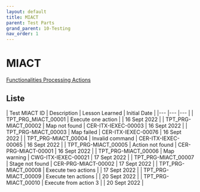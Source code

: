 ```yaml
---
layout: default
title: MIACT
parent: Test Parts
grand_parent: 10-Testing
nav_order: 1
---
```


# MIACT

[Functionalities Processing Actions](../../../../FCT--Documentation/docs/functionalities/processing/MIACT)

## Liste

| Test MIACT ID   	| Description  	| Lesson Learned  	| Initial Date  	|
|---	|---	|---	|
| TPT_PRG_MIACT_00001  	| Execute one action  	|    | 16 Sept 2022  	|
| TPT_PRG-MIACT_00002  	| Map not found  	| CER-ITX-IEXEC-00003   | 16 Sept 2022  	|
| TPT_PRG-MIACT_00003  	| Map failed  	| CER-ITX-IEXEC-00076   | 16 Sept 2022  	|
| TPT_PRG-MIACT_00004  	| Invalid command  	| CER-ITX-IEXEC-00065   | 16 Sept 2022  	|
| TPT_PRG-MIACT_00005  	| Action not found  	| CER-PRG-MIACT-00001   | 16 Sept 2022  	|
| TPT_PRG-MIACT_00006  	| Map warning  	| CWG-ITX-IEXEC-00021   | 17 Sept 2022  	|
| TPT_PRG-MIACT_00007  	| Stage not found  	| CER-PRG-MIACT-00002   | 17 Sept 2022  	|
| TPT_PRG-MIACT_00008  	| Execute two actions  	|    | 17 Sept 2022  	|
| TPT_PRG-MIACT_00009  	| Execute ten actions  	|    | 20 Sept 2022  	|
| TPT_PRG-MIACT_00010  	| Execute from action 3  	|    | 20 Sept 2022  	|
